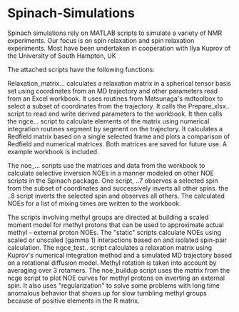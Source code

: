 # Spinach-Simulations
Spinach simulations rely on MATLAB scripts to simulate a variety of NMR experiments.
Our focus is on spin relaxation and spin relaxation experiments.  Most have been undertaken in cooperation with Ilya Kuprov of the University of South Hampton, UK 

The attached scripts have the following functions:

Relaxation_matrix...  calculates a relaxation matrix in a spherical tensor basis set using coordinates from an MD trajectory and other parameters read from an Excel workbook.  It uses routines from Matsunaga's mdtoolbox to select a subset of coordinates from the trajectory.  It calls the Prepare_xlsx.. script to read and write derived parameters to the workbook.  It then calls the ngce... script to calculate elements of the matrix using numerical integration routines segment by segment on the trajectory.  It calculates a Redfield matrix based on a single selected frame and plots a comparison of Redfield and numerical matrices.  Both matrices are saved for future use. A example workbook is included.

The noe_... scripts use the matrices and data from the workbook to calculate selective inversion NOEs in a manner modeled on other NOE scripts in the Spinach package.  One script, ..7 observes a selected spin from the subset of coordinates and successively inverts all other spins.  the  ..8 script inverts the selected spin and observes all others.  The calculated NOEs for a list of mixing times are written to the workbook.

The scripts involving methyl groups are directed at building a scaled moment model for methyl protons that can be used to approximate actual methyl - external proton NOEs.  The "static" scripts calculate NOEs using scaled or unscaled (gamma 1) interactions based on and isolated spin-pair calculation.  The ngce_test.. script calculates a relaxation matrix using Kuprov's numerical integration method and a simulated MD trajectory based on a rotational diffusion model.  Methyl rotation is taken into account by averaging over 3 rotamers.  The noe_buildup script uses the matrix from the ncge script to plot NOE curves for methyl protons on inverting an external spin.  It also uses "regularization" to solve some problems with long time anomalous behavior that shows up for slow tumbling methyl groups because of positive elements in the R matrix. 
